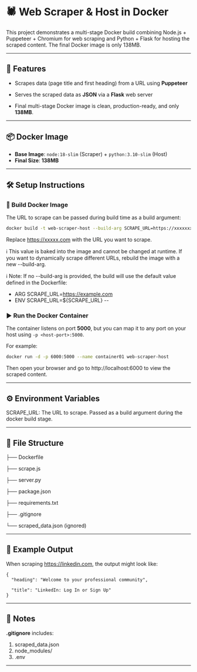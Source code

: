 # 🕷️ Web Scraper & Host in Docker

This project demonstrates a multi-stage Docker build combining Node.js + Puppeteer + Chromium for web scraping and Python + Flask for hosting the scraped content. The final Docker image is only 138MB.

---
## 🚀 Features
- Scrapes data (page title and first heading) from a URL using **Puppeteer**

- Serves the scraped data as **JSON** via a **Flask** web server

- Final multi-stage Docker image is clean, production-ready, and only **138MB**.

---
## 📦 Docker Image
- **Base Image**:
   `node:18-slim` (Scraper) + `python:3.10-slim` (Host)
- **Final Size**: **138MB**

---
## 🛠️ Setup Instructions

 ### 🔧 Build Docker Image
The URL to scrape can be passed during build time as a build argument:
```bash
docker build -t web-scraper-host --build-arg SCRAPE_URL=https://xxxxxxx.com .
```
Replace https://xxxxx.com with the URL you want to scrape.


ℹ️ This value is baked into the image and cannot be changed at runtime. If you want to dynamically scrape different URLs, rebuild the image with a new --build-arg.

ℹ️ Note: If no --build-arg is provided, the build will use the default value defined in the Dockerfile:
- ARG SCRAPE_URL=https://example.com
- ENV SCRAPE_URL=${SCRAPE_URL}
--

 ### ▶️ Run the Docker Container
 The container listens on port **5000**, but you can map it to any port on your host using `-p <host-port>:5000`.
 
For example:

```bash
docker run -d -p 6000:5000 --name container01 web-scraper-host
```


Then open your browser and go to http://localhost:6000 to view the scraped content.


---


## ⚙️ Environment Variables

SCRAPE_URL: The URL to scrape. Passed as a build argument during the docker build stage.


---

## 📁 File Structure


├── Dockerfile

├── scrape.js

├── server.py

├── package.json

├── requirements.txt

├── .gitignore

└── scraped_data.json  (ignored)

---
## 📃 Example Output
When scraping https://linkedin.com, the output might look like:

```
{
  "heading": "Welcome to your professional community",
  
  "title": "LinkedIn: Log In or Sign Up"
}
```
---
## 🛑 Notes
**.gitignore** includes:
 1. scraped_data.json
 2. node_modules/
 3. .env
---





